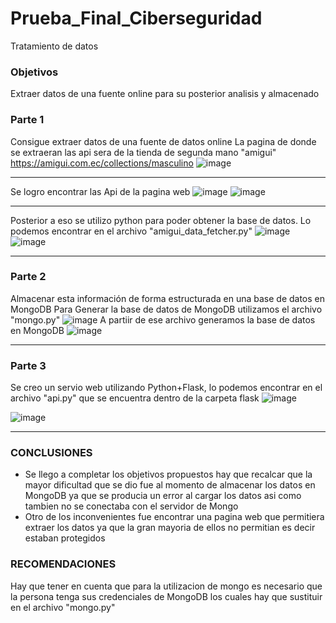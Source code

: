 # Prueba_Final_Ciberseguridad
Tratamiento de datos

### Objetivos
Extraer datos de una fuente online para su posterior analisis y almacenado

### Parte 1
Consigue extraer datos de una fuente de datos online
La pagina de donde se extraeran las api sera de la tienda de segunda mano "amigui"
https://amigui.com.ec/collections/masculino
![image](https://github.com/eddieyanez24/Prueba_Final_Ciberseguridad/assets/144464488/55114469-fe49-41fe-846e-476ffeb69f5e)
***
Se logro encontrar las Api de la pagina web 
![image](https://github.com/eddieyanez24/Prueba_Final_Ciberseguridad/assets/144464488/95280e6b-3e63-4159-b8d8-868a798de211)
![image](https://github.com/eddieyanez24/Prueba_Final_Ciberseguridad/assets/144464488/fbd97807-9ca7-4b7a-a54e-f099a8374d3a)
***
Posterior a eso se utilizo python para poder obtener la base de datos. Lo podemos encontrar en el archivo "amigui_data_fetcher.py"
![image](https://github.com/eddieyanez24/Prueba_Final_Ciberseguridad/assets/144464488/b4ca8023-932c-450d-b8ca-30b34da40f42)
![image](https://github.com/eddieyanez24/Prueba_Final_Ciberseguridad/assets/144464488/97e2a20c-f3ba-40a8-98de-af98f8fb4158)


***
### Parte 2
Almacenar esta información de forma estructurada en una base de datos en MongoDB
Para Generar la base de datos de MongoDB utilizamos el archivo "mongo.py"
![image](https://github.com/eddieyanez24/Prueba_Final_Ciberseguridad/assets/144464488/37701117-9c98-4f01-bb7a-54c3be1a7065)
A partiir de ese archivo generamos la base de datos en MongoDB
![image](https://github.com/eddieyanez24/Prueba_Final_Ciberseguridad/assets/144464488/9d787a5d-ccf8-4e28-bd4d-7f36075d21ed)

***
### Parte 3
Se creo un servio web utilizando Python+Flask, lo podemos encontrar en el archivo "api.py" que se encuentra dentro de la carpeta flask
![image](https://github.com/eddieyanez24/Prueba_Final_Ciberseguridad/assets/144464488/d9f0a40f-f01f-4d75-8648-4217ffd9fe75)

![image](https://github.com/eddieyanez24/Prueba_Final_Ciberseguridad/assets/144464488/4dbbde6f-d0af-4cd0-873d-54911fd12c8f)

***
### CONCLUSIONES
- Se llego a completar los objetivos propuestos hay que recalcar que la mayor dificultad que se dio fue al momento de almacenar los datos en MongoDB ya que se producia un error al cargar los datos asi como tambien no se conectaba con el servidor de Mongo
- Otro de los inconvenientes fue encontrar una pagina web que permitiera extraer los datos ya que la gran mayoria de ellos no permitian es decir estaban protegidos

### RECOMENDACIONES
Hay que tener en cuenta que para la utilizacion de mongo es necesario que la persona tenga sus credenciales de MongoDB los cuales hay que sustituir en el archivo "mongo.py"

